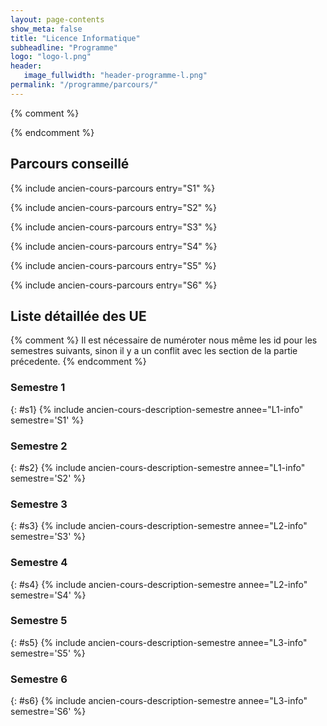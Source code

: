 ```yaml
---
layout: page-contents
show_meta: false
title: "Licence Informatique"
subheadline: "Programme"
logo: "logo-l.png"
header:
   image_fullwidth: "header-programme-l.png"
permalink: "/programme/parcours/"
---
```


{% comment %}

{% endcomment %}



## Parcours conseillé ##

{% include ancien-cours-parcours entry="S1" %}

{% include ancien-cours-parcours entry="S2" %}

{% include ancien-cours-parcours entry="S3" %}

{% include ancien-cours-parcours entry="S4" %}

{% include ancien-cours-parcours entry="S5" %}

{% include ancien-cours-parcours entry="S6" %}

## Liste détaillée des UE ##

{% comment %}
Il est nécessaire de numéroter nous même les id pour les semestres
suivants, sinon il y a un conflit avec les section de la partie
précedente.
{% endcomment %}

### Semestre 1 ###
{: #s1}
{% include ancien-cours-description-semestre annee="L1-info" semestre='S1' %}

### Semestre 2 ###
{: #s2}
{% include ancien-cours-description-semestre annee="L1-info" semestre='S2' %}

### Semestre 3 ###
{: #s3}
{% include ancien-cours-description-semestre annee="L2-info" semestre='S3' %}

### Semestre 4 ###
{: #s4}
{% include ancien-cours-description-semestre annee="L2-info" semestre='S4' %}

### Semestre 5 ###
{: #s5}
{% include ancien-cours-description-semestre annee="L3-info" semestre='S5' %}

### Semestre 6 ###
{: #s6}
{% include ancien-cours-description-semestre annee="L3-info" semestre='S6' %}
